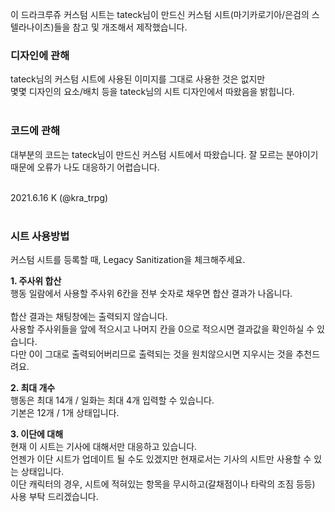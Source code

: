 이 드라크루쥬 커스텀 시트는 tateck님이 만드신 커스텀 시트(마기카로기아/은검의 스텔라나이츠)들을 참고 및 개조해서 제작했습니다.<br>

<h3>디자인에 관해</h3>
tateck님의 커스텀 시트에 사용된 이미지를 그대로 사용한 것은 없지만 <br>
몇몇 디자인의 요소/배치 등을 tateck님의 시트 디자인에서 따왔음을 밝힙니다.<br><br>

<h3>코드에 관해</h3>
대부분의 코드는 tateck님이 만드신 커스텀 시트에서 따왔습니다. 잘 모르는 분야이기 때문에 오류가 나도 대응하기 어렵습니다.<br><br>

2021.6.16 K (<a herf="https://twitter.com/kra_trpg">@kra_trpg</a>)<br><br>


<h3>시트 사용방법</h3>
커스텀 시트를 등록할 때, Legacy Sanitization을 체크해주세요.<br>

<b>1. 주사위 합산</b><br>
행동 일람에서 사용할 주사위 6칸을 전부 숫자로 채우면 합산 결과가 나옵니다.<br><br>
합산 결과는 채팅창에는 출력되지 않습니다.<br>
사용할 주사위들을 앞에 적으시고 나머지 칸을 0으로 적으시면 결과값을 확인하실 수 있습니다.<br>
다만 0이 그대로 출력되어버리므로 출력되는 것을 원치않으시면 지우시는 것을 추천드려요.<br>


<b>2. 최대 개수</b><br>
행동은 최대 14개 / 일화는 최대 4개 입력할 수 있습니다.<br>
기본은 12개 / 1개 상태입니다.<br>

<b>3. 이단에 대해</b><br>
현재 이 시트는 기사에 대해서만 대응하고 있습니다. <br>
언젠가 이단 시트가 업데이트 될 수도 있겠지만 현재로서는 기사의 시트만 사용할 수 있는 상태입니다. <br>
이단 캐릭터의 경우, 시트에 적혀있는 항목을 무시하고(갈채점이나 타락의 조짐 등등) 사용 부탁 드리겠습니다.<br>
